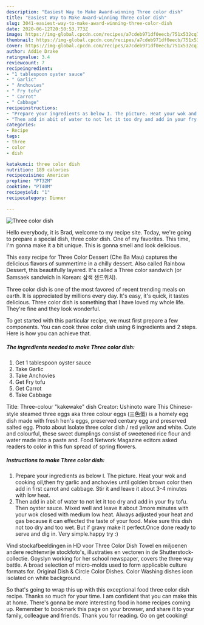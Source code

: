 ```yaml
---
description: "Easiest Way to Make Award-winning Three color dish"
title: "Easiest Way to Make Award-winning Three color dish"
slug: 3041-easiest-way-to-make-award-winning-three-color-dish
date: 2020-06-12T20:50:53.773Z
image: https://img-global.cpcdn.com/recipes/a7cdeb971df0eecb/751x532cq70/three-color-dish-recipe-main-photo.jpg
thumbnail: https://img-global.cpcdn.com/recipes/a7cdeb971df0eecb/751x532cq70/three-color-dish-recipe-main-photo.jpg
cover: https://img-global.cpcdn.com/recipes/a7cdeb971df0eecb/751x532cq70/three-color-dish-recipe-main-photo.jpg
author: Addie Drake
ratingvalue: 3.4
reviewcount: 7
recipeingredient:
- "1 tablespoon oyster sauce"
- " Garlic"
- " Anchovies"
- " Fry tofu"
- " Carrot"
- " Cabbage"
recipeinstructions:
- "Prepare your ingredients as below I. The picture. Heat your wok and cooking oil,then fry garlic and anchovies until golden brown color then add in first carrot and cabbage. Stir it and leave it about 3-4 minutes with low heat."
- "Then add in abit of water to not let it too dry and add in your fry tofu. Then oyster sauce. Mixed well and leave it about 3more minutes with your wok closed with medium low heat. Always adjusted your heat and gas because it can effected the taste of your food. Make sure this dish not too dry and too wet. But if gravy make it perfect.Once done ready to serve and dig in. Very simple.happy try :)"
categories:
- Recipe
tags:
- three
- color
- dish

katakunci: three color dish 
nutrition: 189 calories
recipecuisine: American
preptime: "PT32M"
cooktime: "PT40M"
recipeyield: "1"
recipecategory: Dinner

---
```



![Three color dish](https://img-global.cpcdn.com/recipes/a7cdeb971df0eecb/751x532cq70/three-color-dish-recipe-main-photo.jpg)

Hello everybody, it is Brad, welcome to my recipe site. Today, we're going to prepare a special dish, three color dish. One of my favorites. This time, I'm gonna make it a bit unique. This is gonna smell and look delicious.

This easy recipe for Three Color Dessert (Che Ba Mau) captures the delicious flavors of summertime in a chilly dessert. Also called Rainbow Dessert, this beautifully layered. It&#39;s called a Three color sandwich (or Samsaek sandwich in Korean: 삼색 샌드위치).

Three color dish is one of the most favored of recent trending meals on earth. It is appreciated by millions every day. It's easy, it's quick, it tastes delicious. Three color dish is something that I have loved my whole life. They're fine and they look wonderful.


To get started with this particular recipe, we must first prepare a few components. You can cook three color dish using 6 ingredients and 2 steps. Here is how you can achieve that.

<!--inarticleads1-->

##### The ingredients needed to make Three color dish:

1. Get 1 tablespoon oyster sauce
1. Take  Garlic
1. Take  Anchovies
1. Get  Fry tofu
1. Get  Carrot
1. Take  Cabbage


Title: Three-colour &#34;kakewake&#34; dish Creator: Ushinoto ware This Chinese-style steamed three eggs aka three colour eggs (三色蛋) is a homely egg dish made with fresh hen&#39;s eggs, preserved century egg and preserved salted egg. Photo about Isolate three color dish / red yellow and white. Cute and colourful, these sweet dumplings consist of sweetened rice flour and water made into a paste and. Food Network Magazine editors asked readers to color in this fun spread of spring flowers. 

<!--inarticleads2-->

##### Instructions to make Three color dish:

1. Prepare your ingredients as below I. The picture. Heat your wok and cooking oil,then fry garlic and anchovies until golden brown color then add in first carrot and cabbage. Stir it and leave it about 3-4 minutes with low heat.
1. Then add in abit of water to not let it too dry and add in your fry tofu. Then oyster sauce. Mixed well and leave it about 3more minutes with your wok closed with medium low heat. Always adjusted your heat and gas because it can effected the taste of your food. Make sure this dish not too dry and too wet. But if gravy make it perfect.Once done ready to serve and dig in. Very simple.happy try :)


Vind stockafbeeldingen in HD voor Three Color Dish Towel en miljoenen andere rechtenvrije stockfoto&#39;s, illustraties en vectoren in de Shutterstock-collectie. Goyslyn working for her school newspaper, covers the three way battle. A broad selection of micro-molds used to form applicable culture formats for. Original Dish &amp; Circle Color Dishes. Color Washing dishes icon isolated on white background. 

So that's going to wrap this up with this exceptional food three color dish recipe. Thanks so much for your time. I am confident that you can make this at home. There's gonna be more interesting food in home recipes coming up. Remember to bookmark this page on your browser, and share it to your family, colleague and friends. Thank you for reading. Go on get cooking!
